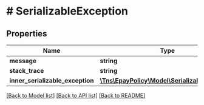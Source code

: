 # # SerializableException

## Properties

Name | Type | Description | Notes
------------ | ------------- | ------------- | -------------
**message** | **string** |  | [optional]
**stack_trace** | **string** |  | [optional]
**inner_serializable_exception** | [**\Tns\\EpayPolicy\Model\SerializableException**](SerializableException.md) |  | [optional]

[[Back to Model list]](../../README.md#models) [[Back to API list]](../../README.md#endpoints) [[Back to README]](../../README.md)
